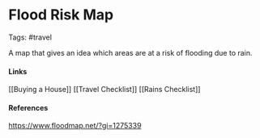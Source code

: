 # Flood Risk Map
Tags: #travel 

A map that gives an idea which areas are at a risk of flooding due to rain. 


#### Links
[[Buying a House]]
[[Travel Checklist]]
[[Rains Checklist]]

#### References
https://www.floodmap.net/?gi=1275339